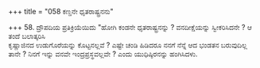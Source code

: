 +++
title = "058 ಕಣ್ಡನೇ ಧೃತರಾಷ್ಟ್ರನನು"

+++
58. ದ್ರೌಪದಿಯ ಪ್ರತಿಕ್ರಿಯೆಯಿದು "ಹೋಗಿ ಕಂಡನೇ ಧೃತರಾಷ್ಟ್ರನನ್ನು ? ವನದೀಕ್ಷೆಯನ್ನು ಸ್ವೀಕರಿಸಿದನೇ ? ಆ ತಂದೆ ಬಲಾತ್ಕರಿಸಿ   
ಕೃಷ್ಣಾಜಿನದ ಉಡುಗೊರೆಯನ್ನು ಕೊಟ್ಟನಲ್ಲವೆ ? ಎಷ್ಟೇ ಚಂಡಿ ಹಿಡಿದರೂ ನನಗೆ ನೆನ್ನೆ ಆದ ಭಂಡತನ ಬರುವುದಿಲ್ಲ ತಾನೇ ? ನಿನಗೆ ಇನ್ನು ವನವೇ ಇಂದ್ರಪ್ರಸ್ಥವಲ್ಲವೇ ? ಎಂದು ಯುಧಿಷ್ಠಿರನನ್ನು ಹಂಗಿಸಿದಳು.
